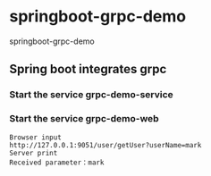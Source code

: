 # springboot-grpc-demo
springboot-grpc-demo

## Spring boot integrates grpc
### Start the service grpc-demo-service
### Start the service grpc-demo-web
```aidl
Browser input
http://127.0.0.1:9051/user/getUser?userName=mark
Server print
Received parameter：mark
```

